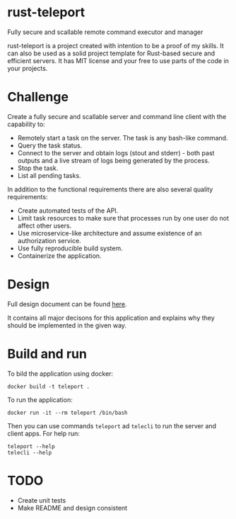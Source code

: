 # rust-teleport

Fully secure and scallable remote command executor and manager

rust-teleport is a project created with intention to be a proof of my skills. It can also be used as a solid project template for Rust-based secure and efficient servers. It has MIT license and your free to use parts of the code in your projects.

# Challenge

Create a fully secure and scallable server and command line client with the capability to:

- Remotely start a task on the server. The task is any bash-like command.
- Query the task status.
- Connect to the server and obtain logs (stout and stderr) - both past outputs and a live stream of logs being generated by the process.
- Stop the task.
- List all pending tasks.

In addition to the functional requirements there are also several quality requirements:

- Create automated tests of the API.
- Limit task resources to make sure that processes run by one user do not affect other users.
- Use microservice-like architecture and assume existence of an authorization service.
- Use fully reproducible build system.
- Containerize the application.

# Design

Full design document can be found [here](./docs/design.md).

It contains all major decisons for this application and explains why they should be implemented in the given way.

# Build and run

To bild the application using docker:

```
docker build -t teleport .
```

To run the application:

```
docker run -it --rm teleport /bin/bash
```

Then you can use commands `teleport` ad `telecli` to run the server and client apps. For help run:

```
teleport --help
telecli --help
```


# TODO
- Create unit tests
- Make README and design consistent
